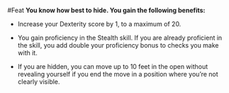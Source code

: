 #Feat
**You know how best to hide. You gain the following benefits:**

* Increase your Dexterity score by 1, to a maximum of 20.

* You gain proficiency in the Stealth skill. If you are already proficient in the skill, you add double your proficiency bonus to checks you make with it.

* If you are hidden, you can move up to 10 feet in the open without revealing yourself if you end the move in a position where you’re not clearly visible.